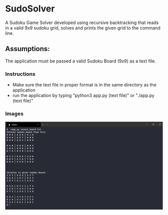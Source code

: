 # SudoSolver
A Sudoku Game Solver developed using recursive backtracking that reads in a valid 9x9 sudoku grid, solves and prints the given grid to the command line.

## Assumptions:
The application must be passed a valid Sudoku Board (9x9) as a text file.

### Instructions
- Make sure the text file in proper format is in the same directory as the application
- run the application by typing "python3 app.py (text file)" or "./app.py (text file)"

### Images
![Sudoku Terminal](imgs/terminal.PNG)
